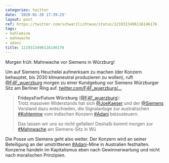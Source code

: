 ```yaml
---
categories: twitter
date: '2020-01-20 17:39:25'
layout: post
ref: https://twitter.com/schwarzlichtwue/status/1219313496116146176
tags:
- kohlemine
- mahnwache
- adani
title: 1219313496116146176
---
```

Morgen früh: Mahnwache vor Siemens in Würzburg!



Um auf Siemens Heuchelei aufmerksam zu machen (der Konzern behauptet, bis 2030 klimaneutral produzieren zu wollen), ruft [@F4F_wuerzburg](https://twitter.com/F4F_wuerzburg) morgen zu einer Kundgebung vor Siemens Würzburger Sitz am Berliner Ring auf. [twitter.com/F4F_wuerzburg/…](https://twitter.com/F4F_wuerzburg/status/1219303508798857216)
> <b>FridaysForFuture Würzburg</b> ([@F4F_wuerzburg](https://twitter.com/F4F_wuerzburg)):  
>Trotz massiven Widerstands hat sich [@JoeKaeser](https://twitter.com/JoeKaeser) und der [@Siemens](https://twitter.com/Siemens) Vorstand dazu entschieden, die Signalanlage zur australischen [#Kohlemine](/t/kohlemine) vom indischen Konzern [#Adani](/t/adani) beizusteuern.  
>  
>Das lassen wir uns so nicht gefallen! Deshalb kommt morgen zur [#Mahnwache](/t/mahnwache) am Siemens-Sitz in Wü   


Die Posse um Siemens geht also weiter. Der Konzern wird an seiner Beteiligung an der umstrittenen [#Adani](/t/adani)-Mine in Australien festhalten. Konzerne handeln im Kapitalismus eben nach Gewinnerwartung und nicht nach moralischen Prinzipien.